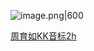 ![image.png|600](https://fig-1321973591.cos.ap-nanjing.myqcloud.com/20250321220024.png)



[周育如KK音标2h](https://www.bilibili.com/video/BV1Vb4y1679U?spm_id_from=333.788.recommend_more_video.0&vd_source=d1167fc706d8bb4a356a82d19d9d3304)